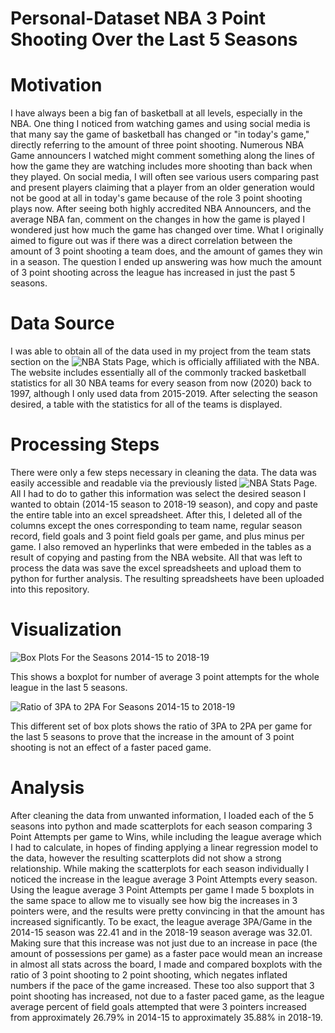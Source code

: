 # Personal-Dataset NBA 3 Point Shooting Over the Last 5 Seasons

# Motivation
I have always been a big fan of basketball at all levels, especially in the NBA. One thing I noticed from watching games and using social media is that many say the game of basketball has changed or "in today's game," directly referring to the amount of three point shooting. Numerous NBA Game announcers I watched might comment something along the lines of how the game they are watching includes more shooting than back when they played. On social media, I will often see various users comparing past and present players claiming that a player from an older generation would not be good at all in today's game because of the role 3 point shooting plays now. After seeing both highly accredited NBA Announcers, and the average NBA fan, comment on the changes in how the game is played I wondered just how much the game has changed over time. What I originally aimed to figure out was if there was a direct correlation between the amount of 3 point shooting a team does, and the amount of games they win in a season. The question I ended up answering was how much the amount of 3 point shooting across the league has increased in just the past 5 seasons.


# Data Source
I was able to obtain all of the data used in my project from the team stats section on the ![NBA Stats Page](https://www.nba.com/stats/teams/traditional/?sort=W_PCT&dir=-1), which is officially affiliated with the NBA. The website includes essentially all of the commonly tracked basketball statistics for all 30 NBA teams for every season from now (2020) back to 1997, although I only used data from 2015-2019. After selecting the season desired, a table with the statistics for all of the teams is displayed.

# Processing Steps
There were only a few steps necessary in cleaning the data. The data was easily accessible and readable via the previously listed ![NBA Stats Page](https://www.nba.com/stats/teams/traditional/?sort=W_PCT&dir=-1). All I had to do to gather this information was select the desired season I wanted to obtain (2014-15 season to 2018-19 season), and copy and paste the entire table into an excel spreadsheet. After this, I deleted all of the columns except the ones corresponding to team name, regular season record, field goals and 3 point field goals per game, and plus minus per game. I also removed an hyperlinks that were embeded in the tables as a result of copying and pasting from the NBA website. All that was left to process the data was save the excel spreadsheets and upload them to python for further analysis. The resulting spreadsheets have been uploaded into this repository.

# Visualization
![Box Plots For the Seasons 2014-15 to 2018-19](https://github.com/kianwazzu/Personal-Dataset/blob/master/all%20seasons%20boxplots.png)

This shows a boxplot for number of average 3 point attempts for the whole league in the last 5 seasons.

![Ratio of 3PA to 2PA For Seasons 2014-15 to 2018-19](https://github.com/kianwazzu/Personal-Dataset/blob/master/ratio.png)

This different set of box plots shows the ratio of 3PA to 2PA per game for the last 5 seasons to prove that the increase in the amount of 3 point shooting is not an effect of a faster paced game.


# Analysis
After cleaning the data from unwanted information, I loaded each of the 5 seasons into python and made scatterplots for each season comparing 3 Point Attempts per game to Wins, while including the league average which I had to calculate, in hopes of finding applying a linear regression model to the data, however the resulting scatterplots did not show a strong relationship. While making the scatterplots for each season individually I noticed the increase in the league average 3 Point Attempts every season. Using the league average 3 Point Attempts per game I made 5 boxplots in the same space to allow me to visually see how big the increases in 3 pointers were, and the results were pretty convincing in that the amount has increased significantly. To be exact, the league average 3PA/Game in the 2014-15 season was 22.41 and in the 2018-19 season average was 32.01.
Making sure that this increase was not just due to an increase in pace (the amount of possessions per game) as a faster pace would mean an increase in almost all stats across the board, I made and compared boxplots with the ratio of 3 point shooting to 2 point shooting, which negates inflated numbers if the pace of the game increased. These too also support that 3 point shooting has increased, not due to a faster paced game, as the league average percent of field goals attempted that were 3 pointers increased from approximately 26.79% in 2014-15 to approximately 35.88% in 2018-19.
